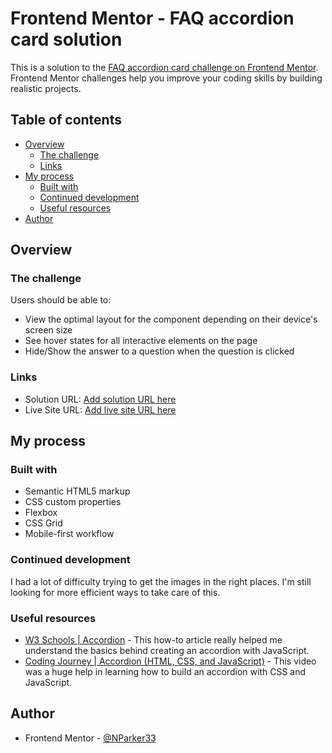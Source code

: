 # Frontend Mentor - FAQ accordion card solution

This is a solution to the [FAQ accordion card challenge on Frontend Mentor](https://www.frontendmentor.io/challenges/faq-accordion-card-XlyjD0Oam). Frontend Mentor challenges help you improve your coding skills by building realistic projects. 

## Table of contents

- [Overview](#overview)
  - [The challenge](#the-challenge)
  - [Links](#links)
- [My process](#my-process)
  - [Built with](#built-with)
  - [Continued development](#continued-development)
  - [Useful resources](#useful-resources)
- [Author](#author)

## Overview

### The challenge

Users should be able to:

- View the optimal layout for the component depending on their device's screen size
- See hover states for all interactive elements on the page
- Hide/Show the answer to a question when the question is clicked


### Links

- Solution URL: [Add solution URL here](https://your-solution-url.com)
- Live Site URL: [Add live site URL here](https://your-live-site-url.com)

## My process

### Built with

- Semantic HTML5 markup
- CSS custom properties
- Flexbox
- CSS Grid
- Mobile-first workflow

### Continued development

I had a lot of difficulty trying to get the images in the right places. I'm still looking for more efficient ways to take care of this. 


### Useful resources

- [W3 Schools | Accordion](https://www.w3schools.com/howto/howto_js_accordion.asp) - This how-to article really helped me understand the basics behind creating an accordion with JavaScript.
- [Coding Journey | Accordion (HTML, CSS, and JavaScript)](https://www.youtube.com/watch?v=dr8Emho-kYo) - This video was a huge help in learning how to build an accordion with CSS and JavaScript.


## Author
- Frontend Mentor - [@NParker33](https://www.frontendmentor.io/profile/NParker33)